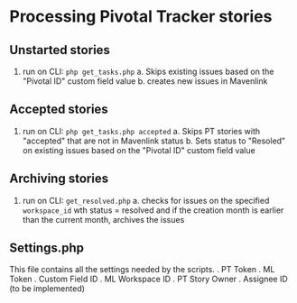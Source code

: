 # Processing Pivotal Tracker stories #
## Unstarted stories ##
  1. run on CLI: `php get_tasks.php`
    a. Skips existing issues based on the "Pivotal ID" custom field value
    b. creates new issues in Mavenlink

## Accepted stories ##
  1. run on CLI: `php get_tasks.php accepted`
    a. Skips PT stories with "accepted" that are not in Mavenlink status
    b. Sets status to "Resoled" on existing issues based on the "Pivotal ID" custom field value

## Archiving stories  ##
  1. run on CLI: `get_resolved.php`
    a. checks for issues on the specified `workspace_id` wth status = resolved and if the creation month is earlier than the current month, archives the issues

## Settings.php ##

This file contains all the settings needed by the scripts.
 . PT Token
 . ML Token
 . Custom Field ID
 . ML Workspace ID
 . PT Story Owner
 . Assignee ID (to be implemented)
